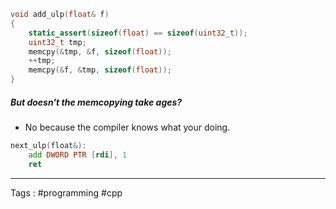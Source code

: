 ```cpp
void add_ulp(float& f)
{
    static_assert(sizeof(float) == sizeof(uint32_t));
    uint32_t tmp;
    memcpy(&tmp, &f, sizeof(float));
    ++tmp;
    memcpy(&f, &tmp, sizeof(float));
}
```

##### But doesn't the memcopying take ages?

- No because the compiler knows what your doing. 

```asm
next_ulp(float&):
    add DWORD PTR [rdi], 1
    ret
```
___
Tags : #programming #cpp 